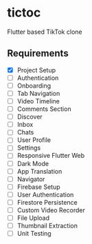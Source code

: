 # tictoc

Flutter based TikTok clone

## Requirements

- [x] Project Setup
- [ ] Authentication
- [ ] Onboarding
- [ ] Tab Navigation
- [ ] Video Timeline
- [ ] Comments Section
- [ ] Discover
- [ ] Inbox
- [ ] Chats
- [ ] User Profile
- [ ] Settings
- [ ] Responsive Flutter Web
- [ ] Dark Mode
- [ ] App Translation
- [ ] Navigator
- [ ] Firebase Setup
- [ ] User Authentication
- [ ] Firestore Persistence
- [ ] Custom Video Recorder
- [ ] File Upload
- [ ] Thumbnail Extraction
- [ ] Unit Testing
